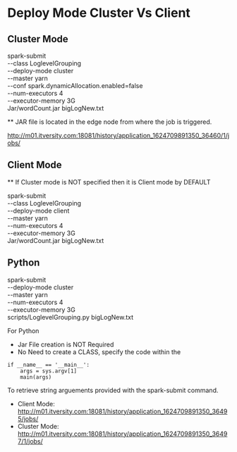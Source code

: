 Deploy Mode Cluster Vs Client
==============================

Cluster Mode
-------------

spark-submit \
--class LoglevelGrouping \
--deploy-mode cluster \
--master yarn \
--conf spark.dynamicAllocation.enabled=false \
--num-executors 4 \
--executor-memory 3G \
Jar/wordCount.jar bigLogNew.txt

** JAR file is located in the edge node from where the job is triggered.

http://m01.itversity.com:18081/history/application_1624709891350_36460/1/jobs/

Client Mode
-------------
** If Cluster mode is NOT specified then it is Client mode by DEFAULT

spark-submit \
--class LoglevelGrouping \
--deploy-mode client \
--master yarn \
--num-executors 4 \
--executor-memory 3G \
Jar/wordCount.jar  bigLogNew.txt

Python
--------

spark-submit \
--deploy-mode cluster \
--master yarn \
--num-executors 4 \
--executor-memory 3G \
scripts/LoglevelGrouping.py bigLogNew.txt

For Python
- Jar File creation is NOT Required
- No Need to create a CLASS, specify the code within the 
```
if __name__ == '__main__':
    args = sys.argv[1]
    main(args)
```
To retrieve string arguements provided with the spark-submit command.

- Client Mode: http://m01.itversity.com:18081/history/application_1624709891350_36495/jobs/
- Cluster Mode: http://m01.itversity.com:18081/history/application_1624709891350_36497/1/jobs/

